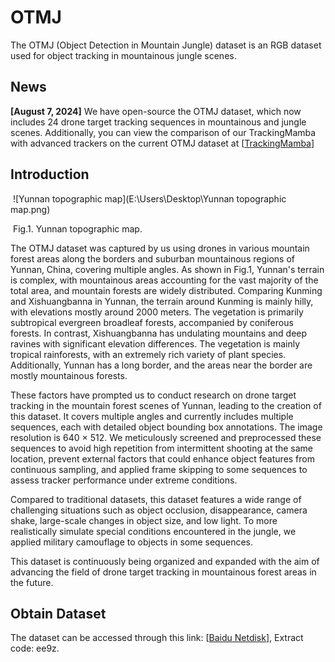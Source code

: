 # OTMJ

The OTMJ (Object Detection in Mountain Jungle) dataset is an RGB dataset used for object tracking in mountainous jungle scenes.

## News

**[August 7, 2024]**
We have open-source the OTMJ dataset, which now includes 24 drone target tracking sequences in mountainous and jungle scenes. Additionally, you can view the comparison of our TrackingMamba with advanced trackers on the current OTMJ dataset at [[TrackingMamba](https://github.com/KustTeamWQW/TrackingMamba)]

## Introduction

​    ![Yunnan topographic map](E:\Users\Desktop\Yunnan topographic map.png)

​                                                                                Fig.1.  Yunnan topographic map.

The OTMJ dataset was captured by us using drones in various mountain forest areas along the borders and suburban mountainous regions of Yunnan, China, covering multiple angles. As shown in Fig.1, Yunnan's terrain is complex, with mountainous areas accounting for the vast majority of the total area, and mountain forests are widely distributed. Comparing Kunming and Xishuangbanna in Yunnan, the terrain around Kunming is mainly hilly, with elevations mostly around 2000 meters. The vegetation is primarily subtropical evergreen broadleaf forests, accompanied by coniferous forests. In contrast, Xishuangbanna has undulating mountains and deep ravines with significant elevation differences. The vegetation is mainly tropical rainforests, with an extremely rich variety of plant species. Additionally, Yunnan has a long border, and the areas near the border are mostly mountainous forests. 

These factors have prompted us to conduct research on drone target tracking in the mountain forest scenes of Yunnan, leading to the creation of this dataset. It covers multiple angles and currently includes multiple sequences, each with detailed object bounding box annotations. The image resolution is 640 × 512.
We meticulously screened and preprocessed these sequences to avoid high repetition from intermittent shooting at the same location, prevent external factors that could enhance object features from continuous sampling, and applied frame skipping to some sequences to assess tracker performance under extreme conditions. 

Compared to traditional datasets, this dataset features a wide range of challenging situations such as object occlusion, disappearance, camera shake, large-scale changes in object size, and low light. To more realistically simulate special conditions encountered in the jungle, we applied military camouflage to objects in some sequences. 

This dataset is continuously being organized and expanded with the aim of advancing the field of drone target tracking in mountainous forest areas in the future.



## Obtain Dataset

The dataset can be accessed through this link:  [[Baidu Netdisk](https://pan.baidu.com/s/19WDZJ3b0-OPBrOi72n8eXg?pwd=ee9z)], Extract code: ee9z.

